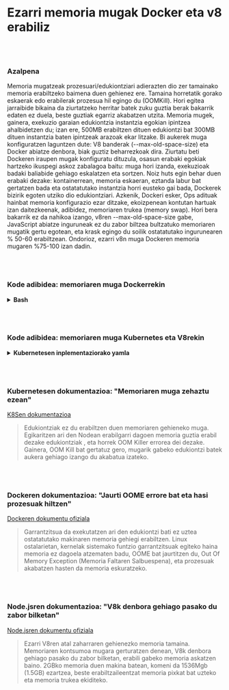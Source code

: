 # Ezarri memoria mugak Docker eta v8 erabiliz

<br/><br/>

### Azalpena

Memoria mugatzeak prozesuari/edukiontziari adierazten dio zer tamainako memoria erabiltzeko baimena duen gehienez ere. Tamaina horretatik gorako eskaerak edo erabilerak prozesua hil egingo du (OOMKill). Hori egitea jarraibide bikaina da ziurtatzeko herritar batek zuku guztia berak bakarrik edaten ez duela, beste guztiak egarriz akabatzen utzita. Memoria mugek, gainera, exekuzio garaian edukiontzia instantzia egokian ipintzea ahalbidetzen du; izan ere, 500MB erabiltzen dituen edukiontzi bat 300MB dituen instantzia baten ipintzeak arazoak ekar litzake. Bi aukerek muga konfiguratzen laguntzen dute: V8 banderak (--max-old-space-size) eta Docker abiatze denbora, biak guztiz beharrezkoak dira. Ziurtatu beti Dockeren iraupen mugak konfiguratu dituzula, osasun erabaki egokiak hartzeko ikuspegi askoz zabalagoa baitu: muga hori izanda, exekuzioak badaki baliabide gehiago eskalatzen eta sortzen. Noiz huts egin behar duen erabaki dezake: kontainerrean, memoria eskaeran, eztanda labur bat gertatzen bada eta ostatatutako instantzia horri eusteko gai bada, Dockerek bizirik egoten utziko dio edukiontziari. Azkenik, Dockeri esker, Ops adituak hainbat memoria konfigurazio ezar ditzake, ekoizpenean kontutan hartuak izan daitezkeenak, adibidez, memoriaren trukea (memory swap). Hori bera bakarrik ez da nahikoa izango, v8ren --max-old-space-size gabe, JavaScript abiatze inguruneak ez du zabor biltzea bultzatuko memoriaren mugatik gertu egotean, eta krask egingo du soilik ostatatutako ingurunearen % 50-60 erabiltzean. Ondorioz, ezarri v8n muga Dockeren memoria mugaren %75-100 izan dadin.

<br/><br/>

### Kode adibidea: memoriaren muga Dockerrekin

<details>
<summary><strong>Bash</strong></summary>

```
docker run --memory 512m nire-node-aplikazioa
```

</details>

<br/><br/>

### Kode adibidea: memoriaren muga Kubernetes eta V8rekin

<details>
<summary><strong>Kubernetesen inplementaziorako yamla</strong></summary>

```
apiVersion: v1
kind: Pod
metadata:
  name: nire-node-aplikazioa
spec:
  containers:
  - name: nire-node-aplikazioa
    image: nire-node-aplikazioa
    resources:
      requests:
        memory: "400Mi"
      limits:
        memory: "500Mi"
    command: ["node index.js --max-old-space-size=350"]
```

</details>

<br/><br/>

### Kubernetesen dokumentazioa: "Memoriaren muga zehaztu ezean"

[K8Sen dokumentazioa](https://kubernetes.io/docs/tasks/configure-pod-container/assign-memory-resource/)

> Edukiontziak ez du erabiltzen duen memoriaren gehieneko muga. Egikaritzen ari den Nodean erabilgarri dagoen memoria guztia erabil dezake edukiontziak , eta horrek OOM Killer errorea dei dezake. Gainera, OOM Kill bat gertatuz gero, mugarik gabeko edukiontzi batek aukera gehiago izango du akabatua izateko.

<br/><br/>

### Dockeren dokumentazioa: "Jaurti OOME errore bat eta hasi prozesuak hiltzen"

[Dockeren dokumentu ofiziala](https://docs.docker.com/config/containers/resource_constraints/)

> Garrantzitsua da exekutatzen ari den edukiontzi bati ez uztea ostatatutako makinaren memoria gehiegi erabiltzen. Linux ostalarietan, kernelak sistemako funtzio garrantzitsuak egiteko haina memoria ez dagoela atzematen badu, OOME bat jaurtitzen du, Out Of Memory Exception (Memoria Faltaren Salbuespena), eta prozesuak akabatzen hasten da memoria eskuratzeko.

<br/><br/>

### Node.jsren dokumentazioa: "V8k denbora gehiago pasako du zabor bilketan"

[Node.jsren dokumentu ofiziala](https://nodejs.org/api/cli.html#cli_max_old_space_size_size_in_megabytes)

> Ezarri V8ren atal zaharraren gehienezko memoria tamaina. Memoriaren kontsumoa mugara gerturatzen denean, V8k denbora gehiago pasako du zabor bilketan, erabili gabeko memoria askatzen baino. 2GBko memoria duen makina batean, komeni da 1536Mgb (1.5GB) ezartzea, beste erabiltzaileentzat memoria pixkat bat uzteko eta memoria trukea ekiditeko.
